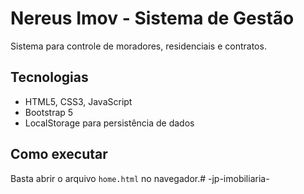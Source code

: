 # Nereus Imov - Sistema de Gestão

Sistema para controle de moradores, residenciais e contratos.

## Tecnologias
- HTML5, CSS3, JavaScript
- Bootstrap 5
- LocalStorage para persistência de dados

## Como executar
Basta abrir o arquivo `home.html` no navegador.#   - j p - i m o b i l i a r i a - 
 
 
